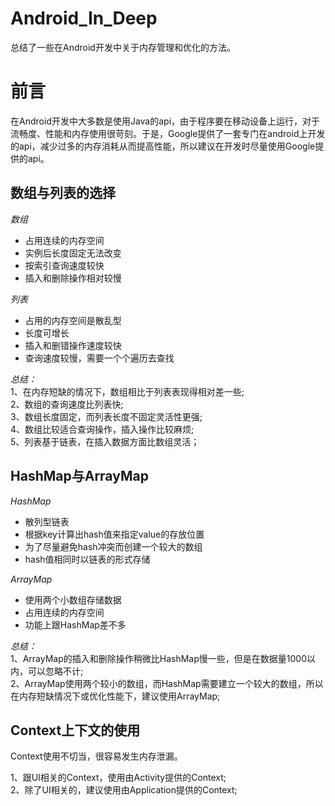 # Android_In_Deep

  总结了一些在Android开发中关于内存管理和优化的方法。
  
# 前言
  
   在Android开发中大多数是使用Java的api，由于程序要在移动设备上运行，对于流畅度、性能和内存使用很苛刻。于是，Google提供了一套专门在android上开发的api，减少过多的内存消耗从而提高性能，所以建议在开发时尽量使用Google提供的api。
  
## 数组与列表的选择

*数组*<br>
  * 占用连续的内存空间
  * 实例后长度固定无法改变
  * 按索引查询速度较快
  * 插入和删除操作相对较慢

*列表*<br>
  * 占用的内存空间是散乱型
  * 长度可增长
  * 插入和删错操作速度较快
  * 查询速度较慢，需要一个个遍历去查找
  
  _总结：_<br>
1、在内存短缺的情况下，数组相比于列表表现得相对差一些;<br>
2、数组的查询速度比列表快;<br>
3、数组长度固定，而列表长度不固定灵活性更强;<br>
4、数组比较适合查询操作，插入操作比较麻烦;<br>
5、列表基于链表，在插入数据方面比数组灵活；<br>

## HashMap与ArrayMap

*HashMap*<br>
  * 散列型链表
  * 根据key计算出hash值来指定value的存放位置
  * 为了尽量避免hash冲突而创建一个较大的数组
  * hash值相同时以链表的形式存储

*ArrayMap*<br>
  * 使用两个小数组存储数据
  * 占用连续的内存空间
  * 功能上跟HashMap差不多
  
   _总结：_<br>
 1、ArrayMap的插入和删除操作稍微比HashMap慢一些，但是在数据量1000以内，可以忽略不计;<br>
 2、ArrayMap使用两个较小的数组，而HashMap需要建立一个较大的数组，所以在内存短缺情况下或优化性能下，建议使用ArrayMap;<br>

## Context上下文的使用

Context使用不切当，很容易发生内存泄漏。

1、跟UI相关的Context，使用由Activity提供的Context;<br>
2、除了UI相关的，建议使用由Application提供的Context;<br>

































